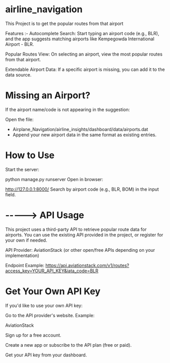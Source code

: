 # airline_navigation
This Project is to get the popular routes from that airport

Features :-
Autocomplete Search: Start typing an airport code (e.g., BLR), and the app suggests matching airports like Kempegowda International Airport - BLR.

Popular Routes View: On selecting an airport, view the most popular routes from that airport.

Extendable Airport Data: If a specific airport is missing, you can add it to the data source.



# Missing an Airport?
If the airport name/code is not appearing in the suggestion:

Open the file:
- Airplane_Navigation/airline_insights/dashboard/data/airports.dat
- Append your new airport data in the same format as existing entries.



#  How to Use
Start the server:

python manage.py runserver
Open in browser:

http://127.0.0.1:8000/
Search by airport code (e.g., BLR, BOM) in the input field.



# -----> API Usage
This project uses a third-party API to retrieve popular route data for airports. You can use the existing API provided in the project, or register for your own if needed.

API Provider: AviationStack (or other open/free APIs depending on your implementation)

Endpoint Example:
https://api.aviationstack.com/v1/routes?access_key=YOUR_API_KEY&iata_code=BLR

# Get Your Own API Key
If you'd like to use your own API key:

Go to the API provider's website. Example:

AviationStack

Sign up for a free account.

Create a new app or subscribe to the API plan (free or paid).

Get your API key from your dashboard.

